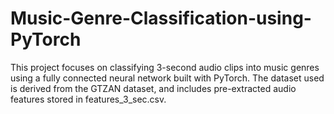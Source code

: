 # Music-Genre-Classification-using-PyTorch
This project focuses on classifying 3-second audio clips into music genres using a fully connected neural network built with PyTorch. The dataset used is derived from the GTZAN dataset, and includes pre-extracted audio features stored in features_3_sec.csv.
